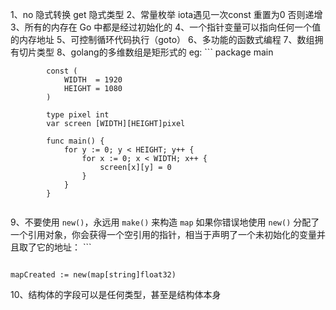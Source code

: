 1、no 隐式转换  get 隐式类型
2、常量枚举   iota遇见一次const 重置为0  否则递增
3、所有的内存在 Go 中都是经过初始化的
4、一个指针变量可以指向任何一个值的内存地址
5、可控制循环代码执行（goto）
6、多功能的函数式编程
7、数组拥有切片类型
8、golang的多维数组是矩形式的
		eg: 	```
			package main
			
			const (
				WIDTH  = 1920
				HEIGHT = 1080
			)

			type pixel int
			var screen [WIDTH][HEIGHT]pixel

			func main() {
				for y := 0; y < HEIGHT; y++ {
					for x := 0; x < WIDTH; x++ {
						screen[x][y] = 0
					}
				}
			}
```
```

9、不要使用 `new()`，永远用 `make()` 来构造 `map`
	如果你错误地使用 `new()` 分配了一个引用对象，你会获得一个空引用的指针，相当于声明了一个未初始化的变量并且取了它的地址：	```
```

mapCreated := new(map[string]float32)
```
10、结构体的字段可以是任何类型，甚至是结构体本身

